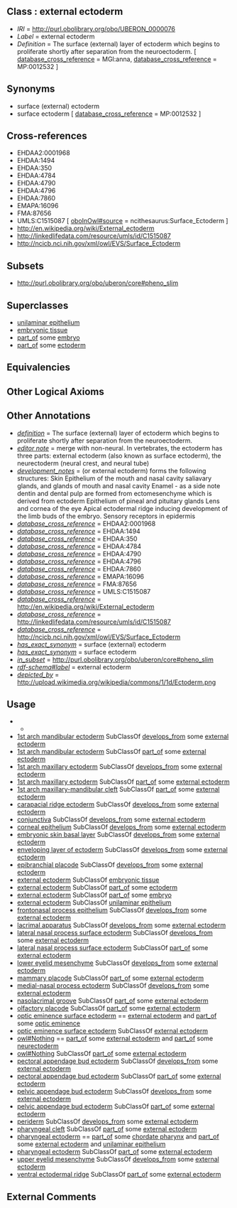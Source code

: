 
## Class : external ectoderm

 * *IRI* = http://purl.obolibrary.org/obo/UBERON_0000076
 * *Label* = external ectoderm
 * *Definition* = The surface (external) layer of ectoderm which begins to proliferate shortly after separation from the neuroectoderm. [ [database_cross_reference](../../ef/oboInOwl#hasDbXref.md) = MGI:anna, [database_cross_reference](../../ef/oboInOwl#hasDbXref.md) = MP:0012532 ]

## Synonyms

 * surface (external) ectoderm
 * surface ectoderm [ [database_cross_reference](../../ef/oboInOwl#hasDbXref.md) = MP:0012532 ]

## Cross-references

 * EHDAA2:0001968
 * EHDAA:1494
 * EHDAA:350
 * EHDAA:4784
 * EHDAA:4790
 * EHDAA:4796
 * EHDAA:7860
 * EMAPA:16096
 * FMA:87656
 * UMLS:C1515087 [ [oboInOwl#source](../../ce/oboInOwl#source.md) = ncithesaurus:Surface_Ectoderm ]
 * http://en.wikipedia.org/wiki/External_ectoderm
 * http://linkedlifedata.com/resource/umls/id/C1515087
 * http://ncicb.nci.nih.gov/xml/owl/EVS/Surface_Ectoderm

## Subsets

 * http://purl.obolibrary.org/obo/uberon/core#pheno_slim

## Superclasses

 * [unilaminar epithelium](../../UBERON/90/UBERON_0000490.md)
 * [embryonic tissue](../../UBERON/91/UBERON_0005291.md)
 * [part_of](../../BFO/50/BFO_0000050.md) some [embryo](../../UBERON/22/UBERON_0000922.md)
 * [part_of](../../BFO/50/BFO_0000050.md) some [ectoderm](../../UBERON/24/UBERON_0000924.md)

## Equivalencies


## Other Logical Axioms


## Other Annotations

 * *[definition](../../IAO/15/IAO_0000115.md)* = The surface (external) layer of ectoderm which begins to proliferate shortly after separation from the neuroectoderm.
 * *[editor note](../../IAO/16/IAO_0000116.md)* = merge with non-neural. In vertebrates, the ectoderm has three parts: external ectoderm (also known as surface ectoderm), the neurectoderm (neural crest, and neural tube)
 * *[development_notes](../../UBPROP/11/UBPROP_0000011.md)* = (or external ectoderm) forms the following structures: Skin Epithelium of the mouth and nasal cavity saliavary glands, and glands of mouth and nasal cavity Enamel - as a side note dentin and dental pulp are formed from ectomesenchyme which is derived from ectoderm Epithelium of pineal and pituitary glands Lens and cornea of the eye Apical ectodermal ridge inducing development of the limb buds of the embryo. Sensory receptors in epidermis
 * *[database_cross_reference](../../ef/oboInOwl#hasDbXref.md)* = EHDAA2:0001968
 * *[database_cross_reference](../../ef/oboInOwl#hasDbXref.md)* = EHDAA:1494
 * *[database_cross_reference](../../ef/oboInOwl#hasDbXref.md)* = EHDAA:350
 * *[database_cross_reference](../../ef/oboInOwl#hasDbXref.md)* = EHDAA:4784
 * *[database_cross_reference](../../ef/oboInOwl#hasDbXref.md)* = EHDAA:4790
 * *[database_cross_reference](../../ef/oboInOwl#hasDbXref.md)* = EHDAA:4796
 * *[database_cross_reference](../../ef/oboInOwl#hasDbXref.md)* = EHDAA:7860
 * *[database_cross_reference](../../ef/oboInOwl#hasDbXref.md)* = EMAPA:16096
 * *[database_cross_reference](../../ef/oboInOwl#hasDbXref.md)* = FMA:87656
 * *[database_cross_reference](../../ef/oboInOwl#hasDbXref.md)* = UMLS:C1515087
 * *[database_cross_reference](../../ef/oboInOwl#hasDbXref.md)* = http://en.wikipedia.org/wiki/External_ectoderm
 * *[database_cross_reference](../../ef/oboInOwl#hasDbXref.md)* = http://linkedlifedata.com/resource/umls/id/C1515087
 * *[database_cross_reference](../../ef/oboInOwl#hasDbXref.md)* = http://ncicb.nci.nih.gov/xml/owl/EVS/Surface_Ectoderm
 * *[has_exact_synonym](../../ym/oboInOwl#hasExactSynonym.md)* = surface (external) ectoderm
 * *[has_exact_synonym](../../ym/oboInOwl#hasExactSynonym.md)* = surface ectoderm
 * *[in_subset](../../et/oboInOwl#inSubset.md)* = http://purl.obolibrary.org/obo/uberon/core#pheno_slim
 * *[rdf-schema#label](../../el/rdf-schema#label.md)* = external ectoderm
 * *[depicted_by](../../depicted/by/depicted_by.md)* = http://upload.wikimedia.org/wikipedia/commons/1/1d/Ectoderm.png

## Usage

 * -
 * [1st arch mandibular ectoderm](../../UBERON/55/UBERON_0013155.md) SubClassOf [develops_from](../../RO/02/RO_0002202.md) some [external ectoderm](../../UBERON/76/UBERON_0000076.md)
 * [1st arch mandibular ectoderm](../../UBERON/55/UBERON_0013155.md) SubClassOf [part_of](../../BFO/50/BFO_0000050.md) some [external ectoderm](../../UBERON/76/UBERON_0000076.md)
 * [1st arch maxillary ectoderm](../../UBERON/13/UBERON_0012313.md) SubClassOf [develops_from](../../RO/02/RO_0002202.md) some [external ectoderm](../../UBERON/76/UBERON_0000076.md)
 * [1st arch maxillary ectoderm](../../UBERON/13/UBERON_0012313.md) SubClassOf [part_of](../../BFO/50/BFO_0000050.md) some [external ectoderm](../../UBERON/76/UBERON_0000076.md)
 * [1st arch maxillary-mandibular cleft](../../UBERON/57/UBERON_0013157.md) SubClassOf [part_of](../../BFO/50/BFO_0000050.md) some [external ectoderm](../../UBERON/76/UBERON_0000076.md)
 * [carapacial ridge ectoderm](../../UBERON/12/UBERON_0014712.md) SubClassOf [develops_from](../../RO/02/RO_0002202.md) some [external ectoderm](../../UBERON/76/UBERON_0000076.md)
 * [conjunctiva](../../UBERON/11/UBERON_0001811.md) SubClassOf [develops_from](../../RO/02/RO_0002202.md) some [external ectoderm](../../UBERON/76/UBERON_0000076.md)
 * [corneal epithelium](../../UBERON/72/UBERON_0001772.md) SubClassOf [develops_from](../../RO/02/RO_0002202.md) some [external ectoderm](../../UBERON/76/UBERON_0000076.md)
 * [embryonic skin basal layer](../../UBERON/72/UBERON_0011272.md) SubClassOf [develops_from](../../RO/02/RO_0002202.md) some [external ectoderm](../../UBERON/76/UBERON_0000076.md)
 * [enveloping layer of ectoderm](../../UBERON/83/UBERON_0007383.md) SubClassOf [develops_from](../../RO/02/RO_0002202.md) some [external ectoderm](../../UBERON/76/UBERON_0000076.md)
 * [epibranchial placode](../../UBERON/78/UBERON_0003078.md) SubClassOf [develops_from](../../RO/02/RO_0002202.md) some [external ectoderm](../../UBERON/76/UBERON_0000076.md)
 * [external ectoderm](../../UBERON/76/UBERON_0000076.md) SubClassOf [embryonic tissue](../../UBERON/91/UBERON_0005291.md)
 * [external ectoderm](../../UBERON/76/UBERON_0000076.md) SubClassOf [part_of](../../BFO/50/BFO_0000050.md) some [ectoderm](../../UBERON/24/UBERON_0000924.md)
 * [external ectoderm](../../UBERON/76/UBERON_0000076.md) SubClassOf [part_of](../../BFO/50/BFO_0000050.md) some [embryo](../../UBERON/22/UBERON_0000922.md)
 * [external ectoderm](../../UBERON/76/UBERON_0000076.md) SubClassOf [unilaminar epithelium](../../UBERON/90/UBERON_0000490.md)
 * [frontonasal process epithelium](../../UBERON/02/UBERON_0014702.md) SubClassOf [develops_from](../../RO/02/RO_0002202.md) some [external ectoderm](../../UBERON/76/UBERON_0000076.md)
 * [lacrimal apparatus](../../UBERON/50/UBERON_0001750.md) SubClassOf [develops_from](../../RO/02/RO_0002202.md) some [external ectoderm](../../UBERON/76/UBERON_0000076.md)
 * [lateral nasal process surface ectoderm](../../UBERON/06/UBERON_0009206.md) SubClassOf [develops_from](../../RO/02/RO_0002202.md) some [external ectoderm](../../UBERON/76/UBERON_0000076.md)
 * [lateral nasal process surface ectoderm](../../UBERON/06/UBERON_0009206.md) SubClassOf [part_of](../../BFO/50/BFO_0000050.md) some [external ectoderm](../../UBERON/76/UBERON_0000076.md)
 * [lower eyelid mesenchyme](../../UBERON/58/UBERON_0003858.md) SubClassOf [develops_from](../../RO/02/RO_0002202.md) some [external ectoderm](../../UBERON/76/UBERON_0000076.md)
 * [mammary placode](../../UBERON/11/UBERON_0005311.md) SubClassOf [part_of](../../BFO/50/BFO_0000050.md) some [external ectoderm](../../UBERON/76/UBERON_0000076.md)
 * [medial-nasal process ectoderm](../../UBERON/33/UBERON_0005233.md) SubClassOf [develops_from](../../RO/02/RO_0002202.md) some [external ectoderm](../../UBERON/76/UBERON_0000076.md)
 * [nasolacrimal groove](../../UBERON/66/UBERON_0006266.md) SubClassOf [part_of](../../BFO/50/BFO_0000050.md) some [external ectoderm](../../UBERON/76/UBERON_0000076.md)
 * [olfactory placode](../../UBERON/50/UBERON_0003050.md) SubClassOf [part_of](../../BFO/50/BFO_0000050.md) some [external ectoderm](../../UBERON/76/UBERON_0000076.md)
 * [optic eminence surface ectoderm](../../UBERON/16/UBERON_0005216.md) == [external ectoderm](../../UBERON/76/UBERON_0000076.md) and [part_of](../../BFO/50/BFO_0000050.md) some [optic eminence](../../UBERON/48/UBERON_0004348.md)
 * [optic eminence surface ectoderm](../../UBERON/16/UBERON_0005216.md) SubClassOf [external ectoderm](../../UBERON/76/UBERON_0000076.md)
 * [owl#Nothing](../../ng/owl#Nothing.md) == [part_of](../../BFO/50/BFO_0000050.md) some [external ectoderm](../../UBERON/76/UBERON_0000076.md) and [part_of](../../BFO/50/BFO_0000050.md) some [neurectoderm](../../UBERON/46/UBERON_0002346.md)
 * [owl#Nothing](../../ng/owl#Nothing.md) SubClassOf [part_of](../../BFO/50/BFO_0000050.md) some [external ectoderm](../../UBERON/76/UBERON_0000076.md)
 * [pectoral appendage bud ectoderm](../../UBERON/72/UBERON_0003372.md) SubClassOf [develops_from](../../RO/02/RO_0002202.md) some [external ectoderm](../../UBERON/76/UBERON_0000076.md)
 * [pectoral appendage bud ectoderm](../../UBERON/72/UBERON_0003372.md) SubClassOf [part_of](../../BFO/50/BFO_0000050.md) some [external ectoderm](../../UBERON/76/UBERON_0000076.md)
 * [pelvic appendage bud ectoderm](../../UBERON/71/UBERON_0003371.md) SubClassOf [develops_from](../../RO/02/RO_0002202.md) some [external ectoderm](../../UBERON/76/UBERON_0000076.md)
 * [pelvic appendage bud ectoderm](../../UBERON/71/UBERON_0003371.md) SubClassOf [part_of](../../BFO/50/BFO_0000050.md) some [external ectoderm](../../UBERON/76/UBERON_0000076.md)
 * [periderm](../../UBERON/55/UBERON_0003055.md) SubClassOf [develops_from](../../RO/02/RO_0002202.md) some [external ectoderm](../../UBERON/76/UBERON_0000076.md)
 * [pharyngeal cleft](../../UBERON/79/UBERON_0005879.md) SubClassOf [part_of](../../BFO/50/BFO_0000050.md) some [external ectoderm](../../UBERON/76/UBERON_0000076.md)
 * [pharyngeal ectoderm](../../UBERON/45/UBERON_0016545.md) == [part_of](../../BFO/50/BFO_0000050.md) some [chordate pharynx](../../UBERON/42/UBERON_0001042.md) and [part_of](../../BFO/50/BFO_0000050.md) some [external ectoderm](../../UBERON/76/UBERON_0000076.md) and [unilaminar epithelium](../../UBERON/90/UBERON_0000490.md)
 * [pharyngeal ectoderm](../../UBERON/45/UBERON_0016545.md) SubClassOf [part_of](../../BFO/50/BFO_0000050.md) some [external ectoderm](../../UBERON/76/UBERON_0000076.md)
 * [upper eyelid mesenchyme](../../UBERON/57/UBERON_0003857.md) SubClassOf [develops_from](../../RO/02/RO_0002202.md) some [external ectoderm](../../UBERON/76/UBERON_0000076.md)
 * [ventral ectodermal ridge](../../UBERON/55/UBERON_0015855.md) SubClassOf [part_of](../../BFO/50/BFO_0000050.md) some [external ectoderm](../../UBERON/76/UBERON_0000076.md)

## External Comments

